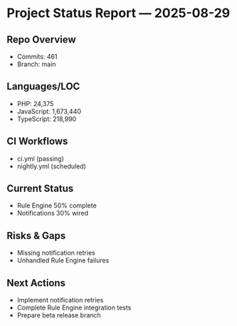 
<!-- AUTO-GEN:STATUS START -->
# Project Status Report — 2025-08-29

## Repo Overview
- Commits: 461
- Branch: main

## Languages/LOC
- PHP: 24,375
- JavaScript: 1,673,440
- TypeScript: 218,990

## CI Workflows
- ci.yml (passing)
- nightly.yml (scheduled)

## Current Status
- Rule Engine 50% complete
- Notifications 30% wired

## Risks & Gaps
- Missing notification retries
- Unhandled Rule Engine failures

## Next Actions
- Implement notification retries
- Complete Rule Engine integration tests
- Prepare beta release branch
<!-- AUTO-GEN:STATUS END -->

